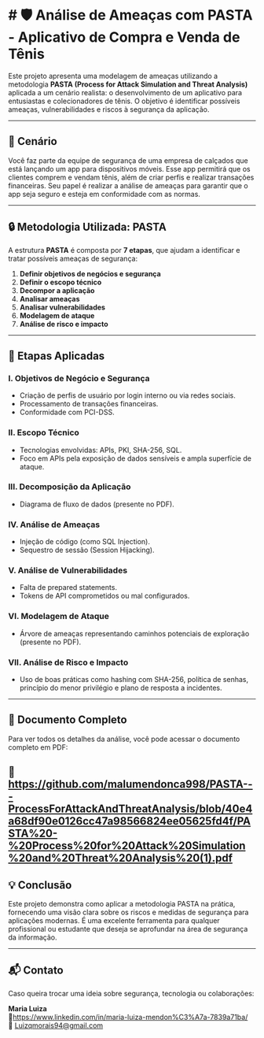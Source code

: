 # # 🛡️ Análise de Ameaças com PASTA - Aplicativo de Compra e Venda de Tênis

Este projeto apresenta uma modelagem de ameaças utilizando a metodologia **PASTA (Process for Attack Simulation and Threat Analysis)** aplicada a um cenário realista: o desenvolvimento de um aplicativo para entusiastas e colecionadores de tênis. O objetivo é identificar possíveis ameaças, vulnerabilidades e riscos à segurança da aplicação.

---

## 📌 Cenário

Você faz parte da equipe de segurança de uma empresa de calçados que está lançando um app para dispositivos móveis. Esse app permitirá que os clientes comprem e vendam tênis, além de criar perfis e realizar transações financeiras. Seu papel é realizar a análise de ameaças para garantir que o app seja seguro e esteja em conformidade com as normas.

---

## 🔒 Metodologia Utilizada: PASTA

A estrutura **PASTA** é composta por **7 etapas**, que ajudam a identificar e tratar possíveis ameaças de segurança:

1. **Definir objetivos de negócios e segurança**
2. **Definir o escopo técnico**
3. **Decompor a aplicação**
4. **Analisar ameaças**
5. **Analisar vulnerabilidades**
6. **Modelagem de ataque**
7. **Análise de risco e impacto**

---

## 📝 Etapas Aplicadas

### I. Objetivos de Negócio e Segurança
- Criação de perfis de usuário por login interno ou via redes sociais.
- Processamento de transações financeiras.
- Conformidade com PCI-DSS.

### II. Escopo Técnico
- Tecnologias envolvidas: APIs, PKI, SHA-256, SQL.
- Foco em APIs pela exposição de dados sensíveis e ampla superfície de ataque.

### III. Decomposição da Aplicação
- Diagrama de fluxo de dados (presente no PDF).

### IV. Análise de Ameaças
- Injeção de código (como SQL Injection).
- Sequestro de sessão (Session Hijacking).

### V. Análise de Vulnerabilidades
- Falta de prepared statements.
- Tokens de API comprometidos ou mal configurados.

### VI. Modelagem de Ataque
- Árvore de ameaças representando caminhos potenciais de exploração (presente no PDF).

### VII. Análise de Risco e Impacto
- Uso de boas práticas como hashing com SHA-256, política de senhas, princípio do menor privilégio e plano de resposta a incidentes.

---

## 📄 Documento Completo

Para ver todos os detalhes da análise, você pode acessar o documento completo em PDF:

📎 https://github.com/malumendonca998/PASTA---ProcessForAttackAndThreatAnalysis/blob/40e4a68df90e0126cc47a98566824ee05625fd4f/PASTA%20-%20Process%20for%20Attack%20Simulation%20and%20Threat%20Analysis%20(1).pdf
---

## 💡 Conclusão

Este projeto demonstra como aplicar a metodologia PASTA na prática, fornecendo uma visão clara sobre os riscos e medidas de segurança para aplicações modernas. É uma excelente ferramenta para qualquer profissional ou estudante que deseja se aprofundar na área de segurança da informação.

---

## 📬 Contato

Caso queira trocar uma ideia sobre segurança, tecnologia ou colaborações:

**Maria Luiza**  
🔗https://www.linkedin.com/in/maria-luiza-mendon%C3%A7a-7839a71ba/  
📧 Luizqmorais94@gmail.com
